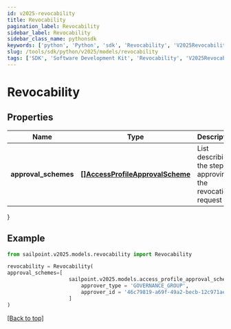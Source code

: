 ```yaml
---
id: v2025-revocability
title: Revocability
pagination_label: Revocability
sidebar_label: Revocability
sidebar_class_name: pythonsdk
keywords: ['python', 'Python', 'sdk', 'Revocability', 'V2025Revocability'] 
slug: /tools/sdk/python/v2025/models/revocability
tags: ['SDK', 'Software Development Kit', 'Revocability', 'V2025Revocability']
---
```


# Revocability


## Properties

Name | Type | Description | Notes
------------ | ------------- | ------------- | -------------
**approval_schemes** | [**[]AccessProfileApprovalScheme**](access-profile-approval-scheme) | List describing the steps in approving the revocation request | [optional] 
}

## Example

```python
from sailpoint.v2025.models.revocability import Revocability

revocability = Revocability(
approval_schemes=[
                    sailpoint.v2025.models.access_profile_approval_scheme.AccessProfileApprovalScheme(
                        approver_type = 'GOVERNANCE_GROUP', 
                        approver_id = '46c79819-a69f-49a2-becb-12c971ae66c6', )
                    ]
)

```
[[Back to top]](#) 

